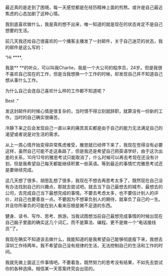 最近真的是走到了困境，每一天感觉都是在经历精神上面的煎熬。或许是自己最近焦虑的心态加剧了这种心情。

我到底喜欢做什么，我是真的想不出来，唯一知道的就是现在的状态肯定不是自己想要的生活。

前几天我还给自己很喜欢的一个播客主播发了一封邮件，关于自己迷茫的状态，我的邮件是这么写的：

“Hi ****,

我是** **的听众，可以叫我Charlie，我是一个大公司的程序员，24岁。但是我很不喜欢自己现在的工作，但是当我想换一个工作的时候，却发现自己并不知道自己想从事什么工作。

为什么自己会连自己喜欢什么样的工作都不知道呢？

 Best .”

发这封邮件的时候心情是很复杂的，当时恨不得立刻就辞职，就算没有一份新的工作。当时的自己确实很痛苦。

冷静下来之后会发现自己一直以来的痛苦其实都是由于自己的能力无法满足自己的渴望或者说是对生活的需求。

从上一周心情开始变得异常焦虑难受，雅思就已经停下来了，我现在觉得没有必要这样，虽然自己可能不走这条路了，但是我还是希望自己把英语学好，由于这次出差的关系，10月12号的雅思考试只能取消了，什么时候可以再去考现在还没有计划，但是我希望自己每天都能继续积累一些英语。等到最近的事情忙完雅思考试还是要继续完成。

这几天想了很多，胡思乱想了很多，我现在不想去再思考太多了，既然现在自己没有办法找到自己的兴趣点，那就去尝试吧。就去当下自己最想去的城市，最想去的公司，去完成自己当下最想完成的事情。不要去考虑太多，也不要估计别人的评价，对自己也要善良一点。不要因为不想辜负别人的期待，就辜负了自己的一生。并且你所辜负的可能在别人看来压根是微不足道的东西。

健身、读书、写作、思考、旅游。当我试图想当前自己最想完成事情的时候出现在自己脑子里面的确实这几个词汇。而不是算法、编程。更不是做一个“电话接线员”了。

我现在确实不知道该去做什么，我能知道的是我希望自己能够彻底瘦下来，我想去深圳工作待两年。我不希望自己没有规律的生活，无法控制自己的生活和工作的时间。

我就先做上面这三件事情吧。不要着急，既然努力的思考没有结果，不如先去尝试你的各种选择。相信某一天答案终究会出现的。